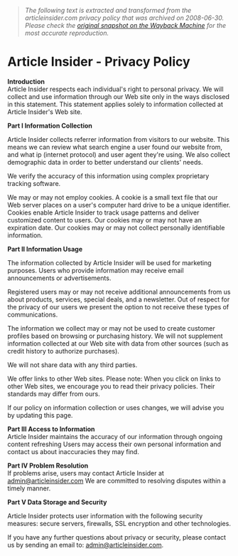 > *The following text is extracted and transformed from the articleinsider.com privacy policy that was archived on 2008-06-30. Please check the [original snapshot on the Wayback Machine](https://web.archive.org/web/20080630094648id_/http%3A//www.articleinsider.com/privacy) for the most accurate reproduction.*

# Article Insider - Privacy Policy

**Introduction**  
Article Insider respects each individual's right to personal privacy. We will collect and use information through our Web site only in the ways disclosed in this statement. This statement applies solely to information collected at Article Insider's Web site.

**Part I Information Collection**

Article Insider collects referrer information from visitors to our website. This means we can review what search engine a user found our website from, and what ip (internet protocol) and user agent they're using. We also collect demographic data in order to better understand our clients' needs.

We verify the accuracy of this information using complex proprietary tracking software.

We may or may not employ cookies. A cookie is a small text file that our Web server places on a user's computer hard drive to be a unique identifier. Cookies enable Article Insider to track usage patterns and deliver customized content to users. Our cookies may or may not have an expiration date. Our cookies may or may not collect personally identifiable information.

**Part II Information Usage**

The information collected by Article Insider will be used for marketing purposes. Users who provide information may receive email announcements or advertisements.

Registered users may or may not receive additional announcements from us about products, services, special deals, and a newsletter. Out of respect for the privacy of our users we present the option to not receive these types of communications.

The information we collect may or may not be used to create customer profiles based on browsing or purchasing history. We will not supplement information collected at our Web site with data from other sources (such as credit history to authorize purchases).

We will not share data with any third parties.

We offer links to other Web sites. Please note: When you click on links to other Web sites, we encourage you to read their privacy policies. Their standards may differ from ours.

If our policy on information collection or uses changes, we will advise you by updating this page.

**Part III Access to Information**  
Article Insider maintains the accuracy of our information through ongoing content refreshing Users may access their own personal information and contact us about inaccuracies they may find.

**Part IV Problem Resolution**  
If problems arise, users may contact Article Insider at admin@articleinsider.com We are committed to resolving disputes within a timely manner.

**Part V Data Storage and Security**

Article Insider protects user information with the following security measures: secure servers, firewalls, SSL encryption and other technologies.

If you have any further questions about privacy or security, please contact us by sending an email to: [admin@articleinsider.com](mailto:admin@articleinsider.com?subject=Privacy%20Policy).
